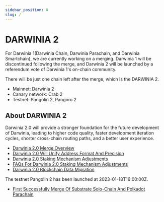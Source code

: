 ```yaml
---
sidebar_position: 0
slug: /
---
```


# DARWINIA 2

For Darwinia 1(Darwinia Chain, Darwinia Parachain, and Darwinia Smartchain), we are currently working on a merging. Darwinia 1 will be discontinued following the merge, and Darwinia 2 will be launched by a referendum vote of Darwinia 1's on-chain community.

There will be just one chain left after the merge, which is the DARWINIA 2.

* Mainnet: Darwinia 2 
* Canary network: Crab 2
* Testnet: Pangolin 2, Pangoro 2

## About DARWINIA 2

Darwinia 2.0 will provide a stronger foundation for the future development of Darwinia, leading to higher code quality, faster development iteration cycles, shorter cross-chain routing paths, and a better user experience.

* [Darwinia 2.0 Merge Overview](https://medium.com/darwinianetwork/darwinia-2-0-merge-overview-96af96d668aa)
* [Darwinia 2.0 Will Unify Address Format And Precision](https://medium.com/darwinianetwork/darwinia-2-0-will-unify-address-format-and-precision-309ad9a20bf2)
* [Darwinia 2.0 Staking Mechanism Adjustments](https://medium.com/darwinianetwork/darwinia-2-0-staking-mechanism-adjustments-1530a9175f8e)
* [FAQs For Darwinia 2.0 Staking Mechanism Adjustments](https://medium.com/darwinianetwork/faqs-for-darwinia-2-0-staking-mechanism-adjustments-f330b549f168)
* [Darwinia 2.0 Blockchain Data Migration](https://medium.com/darwinianetwork/darwinia-2-0-blockchain-data-migration-c1186338c743)

The testnet Pangolin 2 has been launched at 2023-01-18T16:00:00Z. 
* [First Successfully Merge Of Substrate Solo-Chain And Polkadot Parachain](https://medium.com/darwinianetwork/first-successfully-merge-of-substrate-solo-chain-and-polkadot-parachain-2da40069b6a7)



